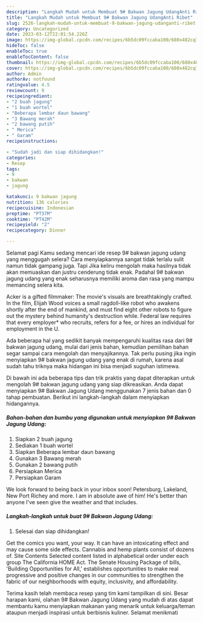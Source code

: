 ```yaml
---
description: "Langkah Mudah untuk Membuat 9# Bakwan Jagung UdangAnti Ribet"
title: "Langkah Mudah untuk Membuat 9# Bakwan Jagung UdangAnti Ribet"
slug: 2526-langkah-mudah-untuk-membuat-9-bakwan-jagung-udanganti-ribet
category: Uncategorized
date: 2023-03-12T22:01:54.226Z
image: https://img-global.cpcdn.com/recipes/6b5dc09fccaba100/680x482cq70/9-bakwan-jagung-udang-foto-resep-utama.jpg
hideToc: false
enableToc: true
enableTocContent: false
thumbnail: https://img-global.cpcdn.com/recipes/6b5dc09fccaba100/680x482cq70/9-bakwan-jagung-udang-foto-resep-utama.jpg
cover: https://img-global.cpcdn.com/recipes/6b5dc09fccaba100/680x482cq70/9-bakwan-jagung-udang-foto-resep-utama.jpg
author: Admin
authorAv: notfound
ratingvalue: 4.5
reviewcount: 9
recipeingredient:
- "2 buah jagung"
- "1 buah wortel"
- "Beberapa lembar daun bawang"
- "3 Bawang merah"
- "2 bawang putih"
- " Merica"
- " Garam"
recipeinstructions:

- "Sudah jadi dan siap dihidangkan!"
categories:
- Resep
tags:
- 9
- bakwan
- jagung

katakunci: 9 bakwan jagung 
nutrition: 136 calories
recipecuisine: Indonesian
preptime: "PT37M"
cooktime: "PT42M"
recipeyield: "2"
recipecategory: Dinner

---
```



Selamat pagi Kamu sedang mencari ide resep 9# bakwan jagung udang yang menggugah selera? Cara menyiapkannya sangat tidak terlalu sulit namun tidak gampang juga. Tapi Jika keliru mengolah maka hasilnya tidak akan memuaskan dan justru cenderung tidak enak. Padahal 9# bakwan jagung udang yang enak seharusnya memiliki aroma dan rasa yang mampu memancing selera kita.


Acker is a gifted filmmaker: The movie&#39;s visuals are breathtakingly crafted. In the film, Elijah Wood voices a small ragdoll-like robot who awakens shortly after the end of mankind, and must find eight other robots to figure out the mystery behind humanity&#39;s destruction while. Federal law requires that every employer* who recruits, refers for a fee, or hires an individual for employment in the U.

Ada beberapa hal yang sedikit banyak mempengaruhi kualitas rasa dari 9# bakwan jagung udang, mulai dari jenis bahan, kemudian pemilihan bahan segar sampai cara mengolah dan menyajikannya. Tak perlu pusing jika ingin menyiapkan 9# bakwan jagung udang yang enak di rumah, karena asal sudah tahu triknya maka hidangan ini bisa menjadi suguhan istimewa.


Di bawah ini ada beberapa tips dan trik praktis yang dapat diterapkan untuk mengolah 9# bakwan jagung udang yang siap dikreasikan. Anda dapat menyiapkan 9# Bakwan Jagung Udang menggunakan 7 jenis bahan dan 0 tahap pembuatan. Berikut ini langkah-langkah dalam menyiapkan hidangannya.

<!--inarticleads1-->

##### Bahan-bahan dan bumbu yang digunakan untuk menyiapkan 9# Bakwan Jagung Udang:

1. Siapkan 2 buah jagung
1. Sediakan 1 buah wortel
1. Siapkan Beberapa lembar daun bawang
1. Gunakan 3 Bawang merah
1. Gunakan 2 bawang putih
1. Persiapkan  Merica
1. Persiapkan  Garam


We look forward to being back in your inbox soon! Petersburg, Lakeland, New Port Richey and more. I am in absolute awe of him! He&#39;s better than anyone I&#39;ve seen give the weather and that includes. 

<!--inarticleads2-->

##### Langkah-langkah untuk buat 9# Bakwan Jagung Udang:


1. Selesai dan siap dihidangkan!

Get the comics you want, your way. It can have an intoxicating effect and may cause some side effects. Cannabis and hemp plants consist of dozens of. Site Contents Selected content listed in alphabetical order under each group The California HOME Act. The Senate Housing Package of bills, &#39;Building Opportunities for All,&#39; establishes opportunities to make real progressive and positive changes in our communities to strengthen the fabric of our neighborhoods with equity, inclusivity, and affordability. 

Terima kasih telah membaca resep yang tim kami tampilkan di sini. Besar harapan kami, olahan 9# Bakwan Jagung Udang yang mudah di atas dapat membantu kamu menyiapkan makanan yang menarik untuk keluarga/teman ataupun menjadi inspirasi untuk berbisnis kuliner. Selamat menikmati
